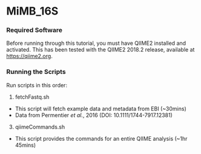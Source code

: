 # MiMB_16S

### Required Software

Before running through this tutorial, you must have QIIME2 installed and activated. This has been tested with the QIIME2 2018.2 release, available at https://qiime2.org.

### Running the Scripts

Run scripts in this order:

1. fetchFastq.sh
  * This script will fetch example data and metadata from EBI (~30mins)
  * Data from Permentier *et al.*, 2016 (DOI: 10.1111/1744-7917.12381)
3. qiimeCommands.sh
  * This script provides the commands for an entire QIIME analysis (~1hr 45mins)
